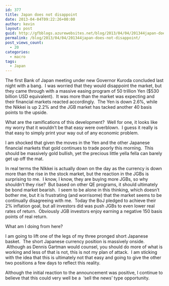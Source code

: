 ```yaml
---
id: 377
title: Japan does not disappoint
date: 2013-04-04T09:22:26+00:00
author: kevin
layout: post
guid: http://gfbblogs.azurewebsites.net/blog/2013/04/04/201344japan-does-not-disappoint/
permalink: /blog/2013/04/04/201344japan-does-not-disappoint/
post_views_count:
  - 20
categories:
  - macro
tags:
  - Japan
---
```

The first Bank of Japan meeting under new Governor Kuroda concluded last night with a bang. &nbsp;I was worried that they would disappoint the market, but they came through with a massive easing program of 50 trillion Yen ($530 billion USD equivalent). &nbsp;It was more than the market was expecting and their financial markets reacted accordingly. &nbsp;The Yen is down 2.6%, while the Nikkei is up 2.2% and the JGB market has tacked another 40 basis points to the upside.

What are the ramifications of this development? &nbsp;Well for one, it looks like my worry that it wouldn&#8217;t be that easy were overblown. &nbsp;I guess it really is that easy to simply print your way out of any economic problem. &nbsp;

I am shocked that given the moves in the Yen and the other Japanese financial markets that gold continues to trade poorly this morning. &nbsp;This should be massively gold bullish, yet the precious little yella fella can barely get up off the mat. &nbsp;

In real terms the NIkkei is actually down on the day as the currency is down more than the rise in the stock market, but the reaction in the JGBs is surprising to me. &nbsp;I know, I know, they are buying more JGBs, so why shouldn&#8217;t they rise? &nbsp;But based on other QE programs, it should ultimately be bond market bearish. &nbsp;I seem to be alone in this thinking, which doesn&#8217;t bother me, but it is frustrating (and worrisome) that the market seems to be continually disagreeing with me. &nbsp;Today the BoJ pledged to achieve their 2% inflation goal, but all investors did was push JGBs to even lower real rates of return. &nbsp;Obviously JGB investors enjoy earning a negative 150 basis points of real return.

What am I doing from here? &nbsp;

I am going to lift one of the legs of my three pronged short Japanese basket. &nbsp;The short Japanese currency position is massively onside. &nbsp;Although as Dennis Gartman would counsel, you should do more of what is working and less of that is not, this is not my plan of attack. &nbsp;I am sticking with the idea that this is ultimately not that easy and going to give the other two positions a few days to reflect this reality.

Although the initial reaction to the announcement was positive, I continue to believe that this could very well be a &nbsp;&#8216;sell the news&#8217; type opportunity.</p></p>